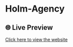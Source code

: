 # Holm-Agency
## 🌐 Live Preview

[Click here to view the website](https://witamb.github.io/Holm-Agency/)
